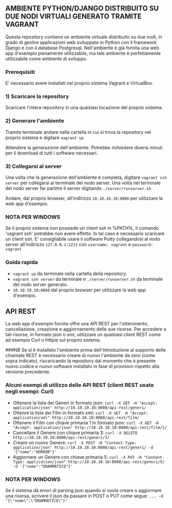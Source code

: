 ## AMBIENTE PYTHON/DJANGO DISTRIBUITO SU DUE NODI VIRTUALI GENERATO TRAMITE VAGRANT

Questa repository contiene un ambiente virtuale distribuito su due nodi, in grado di gestire applicazioni web sviluppate in Python con il framework Django e con il database Postgresql. Nell'ambiente è già fornita una web app d'esempio pienamente utilizzabile, ma tale ambiente è perfettamente utilizzabile come ambiente di sviluppo.

### Prerequisiti
E' necessario avere installati nel proprio sistema Vagrant e VirtualBox.

### 1) Scaricare la repository
Scaricare l'intera repository in una qualsiasi locazione del proprio sistema.

### 2) Generare l'ambiente
Tramite terminale andare nella cartella in cui si trova la repository nel proprio sistema e digitare ```vagrant up```

Attendere la generazione dell'ambiente. Potrebbe richiedere diversi minuti per il download di tutti i software necessari.

### 3) Collegarsi al server
Una volta che la generazione dell'ambiente è completa, digitare ```vagrant ssh server``` per collegarsi al terminale del nodo server. Una volta nel terminale del nodo server far partitre il server digitando ```./server/runserver.sh```

Andare, dal proprio browser, all'indirizzo ```10.10.10.10:8080``` per utilizzare la web app d'esempio.
### NOTA PER WINDOWS
Se il proprio sistema non possiede un client ssh in %PATH%, il comando 'vagrant ssh' potrebbe non avere effetto. In tal caso è necessario scaricare un client ssh. E' consigliabile usare il software Putty collegandosi al nodo server all'indirizzo ```127.0.0.1:2211``` con ```username: vagrant``` e ```password: vagrant```

### Guida rapida
* ```vagrant up``` da terminale nella cartella della repository.
* ```vagrant ssh server``` da terminale e ```./server/runserver.sh``` da terminale del nodo server generato.
* ```10.10.10.10:8080``` dal proprio browser per utilizzare la web app d'esempio.

## API REST
La web app d'esempio fornita offre una API REST per l'ottenimento, cancellazione, creazione e aggiornamento delle sue risorse.
Per accedere a tali risorse, in formato json o xml, utilizzare un qualsiasi client REST come ad esempio Curl o Httpie sul proprio sistema.

###NB 
Se si è installato l'ambiente prima dell'introduzione al supporto delle chiamate REST è necessario creare di nuovo l'ambiente da zero (come sopra indicato), riscaricando la repository dal momento che è presente nuovo codice e nuovo software installato in fase di provision rispetto alla versione precedente.


### Alcuni esempi di utilizzo delle API REST (client REST usato negli esempi: Curl)
* Ottenere la lista dei Generi in formato json: ```curl -X GET -H "Accept: application/json" http://10.10.10.10:8080/api-rest/generi/```
* Ottenre la lista dei Film in formato xml: ```curl -X GET -H "Accept: application/xml" http://10.10.10.10:8080/api-rest/film/```
* Ottenere il Film con chiave primaria 1 in formato json: ```curl -X GET -H "Accept: application/json" http://10.10.10.10:8080/api-rest/film/1/```
* Cancellare il Genere con chiave primaria 3: ```curl -X DELETE http://10.10.10.10:8080/api-rest/generi/3/```
* Creare un nuovo Genere: ```curl -X POST -H "Content-Type: application/json" http://10.10.10.10:8080/api-rest/generi/ -d '{"nome":"HORROR"}'```
* Aggiornare un Genere con chiave primaria 5: ```curl -X PUT -H "Content-Type: application/json" http://10.10.10.10:8080/api-rest/generi/5/ -d '{"nome":"DRAMMATICO"}'```

### NOTA PER WINDOWS
Se il sistema dà errori di parsing json quando si vuole creare o aggiornare una risorsa, scrivere il json da passare in POST o PUT come segue: ```... -d "{\"nome\":\"DRAMMATICO\"}"```


